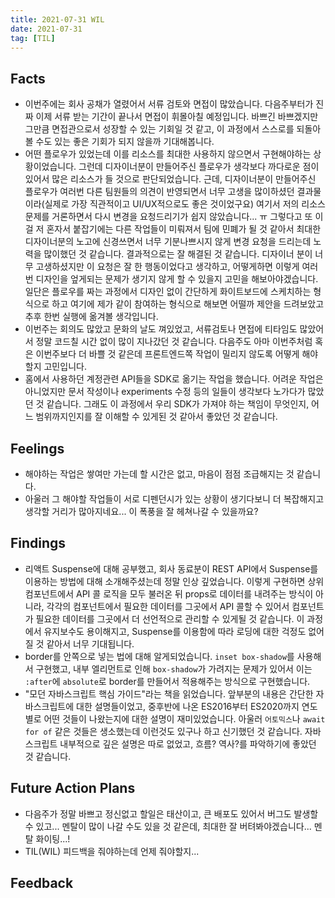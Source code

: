 ```yaml
---
title: 2021-07-31 WIL
date: 2021-07-31
tag: [TIL]
---
```


## Facts

- 이번주에는 회사 공채가 열렸어서 서류 검토와 면접이 많았습니다. 다음주부터가 진짜 이제 서류 받는 기간이 끝나서 면접이 휘몰아칠 예정입니다. 바쁘긴 바쁘겠지만 그만큼 면접관으로서 성장할 수 있는 기회일 것 같고, 이 과정에서 스스로를 되돌아 볼 수도 있는 좋은 기회가 되지 않을까 기대해봅니다.
- 어떤 플로우가 있었는데 이를 리소스를 최대한 사용하지 않으면서 구현해야하는 상황이었습니다. 그런데 디자이너분이 만들어주신 플로우가 생각보다 까다로운 점이 있어서 많은 리소스가 들 것으로 판단되었습니다. 근데, 디자이너분이 만들어주신 플로우가 여러번 다른 팀원들의 의견이 반영되면서 너무 고생을 많이하셨던 결과물이라(실제로 가장 직관적이고 UI/UX적으로도 좋은 것이었구요) 여기서 저의 리소스문제를 거론하면서 다시 변경을 요청드리기가 쉽지 않았습니다... ㅠ 그렇다고 또 이걸 저 혼자서 붙잡기에는 다른 작업들이 미뤄져서 팀에 민폐가 될 것 같아서 최대한 디자이너분의 노고에 신경쓰면서 너무 기분나쁘시지 않게 변경 요청을 드리는데 노력을 많이했던 것 같습니다. 결과적으로는 잘 해결된 것 같습니다. 디자이너 분이 너무 고생하셨지만 이 요청은 잘 한 행동이었다고 생각하고, 어떻게하면 이렇게 여러번 디자인을 엎게되는 문제가 생기지 않게 할 수 있을지 고민을 해보아야겠습니다. 일단은 플로우를 짜는 과정에서 디자인 없이 간단하게 화이트보드에 스케치하는 형식으로 하고 여기에 제가 같이 참여하는 형식으로 해보면 어떨까 제안을 드려보았고 추후 한번 실행에 옮겨볼 생각입니다.
- 이번주는 회의도 많았고 문화의 날도 껴있었고, 서류검토나 면접에 티타임도 많았어서 정말 코드칠 시간 없이 많이 지나갔던 것 같습니다. 다음주도 아마 이번주처럼 혹은 이번주보다 더 바쁠 것 같은데 프론트엔드쪽 작업이 밀리지 않도록 어떻게 해야할지 고민입니다.
- 홈에서 사용하던 계정관련 API들을 SDK로 옮기는 작업을 했습니다. 어려운 작업은 아니었지만 문서 작성이나 experiments 수정 등의 일들이 생각보다 노가다가 많았던 것 같습니다. 그래도 이 과정에서 우리 SDK가 가져야 하는 책임이 무엇인지, 어느 범위까지인지를 잘 이해할 수 있게된 것 같아서 좋았던 것 같습니다.

## Feelings

- 해야하는 작업은 쌓여만 가는데 할 시간은 없고, 마음이 점점 조급해지는 것 같습니다.
- 아울러 그 해야할 작업들이 서로 디펜던시가 있는 상황이 생기다보니 더 복잡해지고 생각할 거리가 많아지네요... 이 폭풍을 잘 헤쳐나갈 수 있을까요?

## Findings

- 리액트 Suspense에 대해 공부했고, 회사 동료분이 REST API에서 Suspense를 이용하는 방법에 대해 소개해주셨는데 정말 인상 깊었습니다. 이렇게 구현하면 상위 컴포넌트에서 API 콜 로직을 모두 불러온 뒤 props로 데이터를 내려주는 방식이 아니라, 각각의 컴포넌트에서 필요한 데이터를 그곳에서 API 콜할 수 있어서 컴포넌트가 필요한 데이터를 그곳에서 더 선언적으로 관리할 수 있게될 것 같습니다. 이 과정에서 유지보수도 용이해지고, Suspense를 이용함에 따라 로딩에 대한 걱정도 없어질 것 같아서 너무 기대됩니다.
- border를 안쪽으로 넣는 법에 대해 알게되었습니다. `inset box-shadow`를 사용해서 구현했고, 내부 엘리먼트로 인해 `box-shadow`가 가려지는 문제가 있어서 이는 `:after`에 `absolute`로 border를 만들어서 적용해주는 방식으로 구현했습니다.
- "모던 자바스크립트 핵심 가이드"라는 책을 읽었습니다. 앞부분의 내용은 간단한 자바스크립트에 대한 설명들이었고, 중후반에 나온 ES2016부터 ES2020까지 연도별로 어떤 것들이 나왔는지에 대한 설명이 재미있었습니다. 아울러 `어토믹스`나 `await for of` 같은 것들은 생소했는데 이런것도 있구나 하고 신기했던 것 같습니다. 자바스크립트 내부적으로 깊은 설명은 따로 없었고, 흐름? 역사?를 파악하기에 좋았던 것 같습니다.

## Future Action Plans

- 다음주가 정말 바쁘고 정신없고 할일은 태산이고, 큰 배포도 있어서 버그도 발생할 수 있고... 멘탈이 많이 나갈 수도 있을 것 같은데, 최대한 잘 버텨봐야겠습니다... 멘탈 화이팅...!
- TIL(WIL) 피드백을 줘야하는데 언제 줘야할지...

## Feedback
